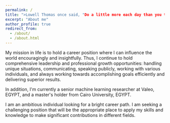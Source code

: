 ```yaml
---
permalink: /
title: ">Lowell Thomas once said, "Do a little more each day than you think you possibly can." I live by this motto daily. I base all academic, personal, and professional endeavors on it. Striving for excellence is my top priority."
excerpt: "About me"
author_profile: true
redirect_from: 
  - /about/
  - /about.html
---
```



My mission in life is to hold a career position where I can influence the world encouragingly and insightfully. Thus, I continue to hold comprehensive leadership and professional growth opportunities: handling unique situations, communicating, speaking publicly, working with various individuals, and always working towards accomplishing goals efficiently and delivering superior results.

In addition, I'm currently a senior machine learning researcher at Valeo, EGYPT, and a master's holder from Cairo University, EGYPT.

I am an ambitious individual looking for a bright career path. I am seeking a challenging position that will be the appropriate place to apply my skills and knowledge to make significant contributions in different fields. 
